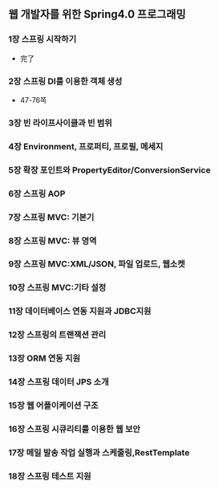## 웹 개발자를 위한 Spring4.0 프로그래밍

### 1장 스프링 시작하기
- 完了

### 2장 스프링 DI를 이용한 객체 생성
- 47-76쪽
### 3장 빈 라이프사이클과 빈 범위

### 4장 Environment, 프로퍼티, 프로필, 메세지

### 5장 확장 포인트와 PropertyEditor/ConversionService

### 6장 스프링 AOP

### 7장 스프링 MVC: 기본기

### 8장 스프링 MVC: 뷰 영역

### 9장 스프링 MVC:XML/JSON, 파일 업로드, 웹소켓

### 10장 스프링 MVC:기타 설정

### 11장 데이터베이스 연동 지원과 JDBC지원

### 12장 스프링의 트랜잭션 관리

### 13장 ORM 연동 지원

### 14장 스프링 데이터 JPS 소개

### 15장 웹 어플이케이션 구조

### 16장 스프링 시큐리티를 이용한 웹 보안

### 17장 메일 발송 작업 실행과 스케줄링,RestTemplate

### 18장 스프링 테스트 지원
